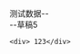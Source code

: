 <?xml version="1.0" encoding="UTF-8"?>
<style type="text/css">
	body {
		font: 13px;
	}
</style>

<body>
	测试数据--<br>
	--草稿5

	<div> 123</div>
</body>

